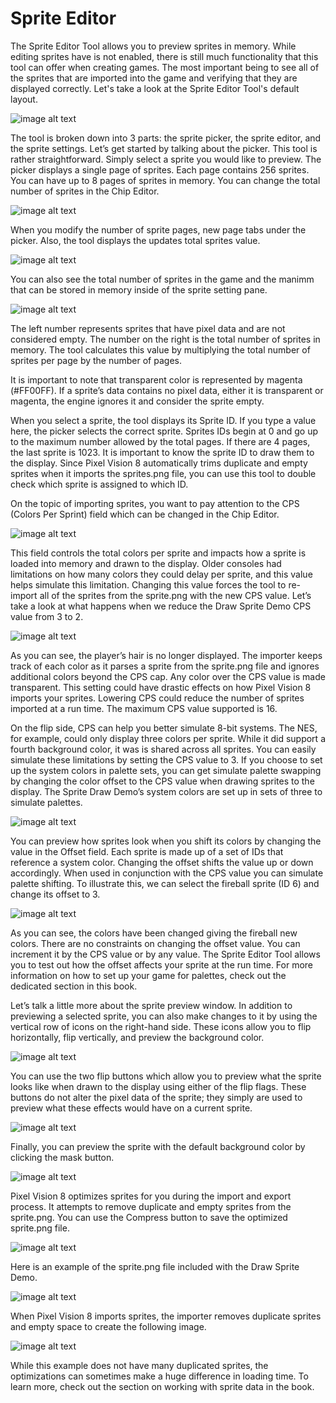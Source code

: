 # Sprite Editor

The Sprite Editor Tool allows you to preview sprites in memory. While editing sprites have is not enabled, there is still much functionality that this tool can offer when creating games. The most important being to see all of the sprites that are imported into the game and verifying that they are displayed correctly. Let's take a look at the Sprite Editor Tool's default layout.

![image alt text](images/SpriteEditor_image_0.png)

The tool is broken down into 3 parts: the sprite picker, the sprite editor, and the sprite settings. Let’s get started by talking about the picker. This tool is rather straightforward. Simply select a sprite you would like to preview. The picker displays a single page of sprites. Each page contains 256 sprites. You can have up to 8 pages of sprites in memory. You can change the total number of sprites in the Chip Editor.

![image alt text](images/SpriteEditor_image_1.png)

When you modify the number of sprite pages, new page tabs under the picker. Also, the tool displays the updates total sprites value. 

![image alt text](images/SpriteEditor_image_2.png)

You can also see the total number of sprites in the game and the manimm that can be stored in memory inside of the sprite setting pane. 

![image alt text](images/SpriteEditor_image_3.png)

The left number represents sprites that have pixel data and are not considered empty. The number on the right is the total number of sprites in memory. The tool calculates this value by multiplying the total number of sprites per page by the number of pages.

It is important to note that transparent color is represented by magenta (#FF00FF). If a sprite’s data contains no pixel data, either it is transparent or magenta, the engine ignores it and consider the sprite empty.

When you select a sprite, the tool displays its Sprite ID. If you type a value here, the picker selects the correct sprite. Sprites IDs begin at 0 and go up to the maximum number allowed by the total pages. If there are 4 pages, the last sprite is 1023. It is important to know the sprite ID to draw them to the display. Since Pixel Vision 8 automatically trims duplicate and empty sprites when it imports the sprites.png file, you can use this tool to double check which sprite is assigned to which ID.

On the topic of importing sprites, you want to pay attention to the CPS (Colors Per Sprint) field which can be changed in the Chip Editor. 

![image alt text](images/SpriteEditor_image_4.png)

This field controls the total colors per sprite and impacts how a sprite is loaded into memory and drawn to the display. Older consoles had limitations on how many colors they could delay per sprite, and this value helps simulate this limitation. Changing this value forces the tool to re-import all of the sprites from the sprite.png with the new CPS value. Let’s take a look at what happens when we reduce the Draw Sprite Demo CPS value from 3 to 2.

![image alt text](images/SpriteEditor_image_5.png)

As you can see, the player’s hair is no longer displayed. The importer keeps track of each color as it parses a sprite from the sprite.png file and ignores additional colors beyond the CPS cap. Any color over the  CPS value is made transparent. This setting could have drastic effects on how Pixel Vision 8 imports your sprites. Lowering CPS could reduce the number of sprites imported at a run time. The maximum CPS value supported is 16.

On the flip side, CPS can help you better simulate 8-bit systems. The NES, for example, could only display three colors per sprite. While it did support a fourth background color, it was is shared across all sprites. You can easily simulate these limitations by setting the CPS value to 3. If you choose to set up the system colors in palette sets, you can get simulate palette swapping by changing the color offset to the CPS value when drawing sprites to the display. The Sprite Draw Demo’s system colors are set up in sets of three to simulate palettes.

![image alt text](images/SpriteEditor_image_6.png)

You can preview how sprites look when you shift its colors by changing the value in the Offset field. Each sprite is made up of a set of IDs that reference a system color. Changing the offset shifts the value up or down accordingly. When used in conjunction with the CPS value you can simulate palette shifting. To illustrate this, we can select the fireball sprite (ID 6) and change its offset to 3.

![image alt text](images/SpriteEditor_image_7.png)

As you can see, the colors have been changed giving the fireball new colors. There are no constraints on changing the offset value. You can increment it by the CPS value or by any value. The Sprite Editor Tool allows you to test out how the offset affects your sprite at the run time. For more information on how to set up your game for palettes, check out the dedicated section in this book.

Let’s talk a little more about the sprite preview window. In addition to previewing a selected sprite, you can also make changes to it by using the vertical row of icons on the right-hand side. These icons allow you to flip horizontally, flip vertically, and preview the background color.

![image alt text](images/SpriteEditor_image_8.png)

You can use the two flip buttons which allow you to preview what the sprite looks like when drawn to the display using either of the flip flags. These buttons do not alter the pixel data of the sprite; they simply are used to preview what these effects would have on a current sprite.

![image alt text](images/SpriteEditor_image_9.png)

Finally, you can preview the sprite with the default background color by clicking the mask button.

![image alt text](images/SpriteEditor_image_10.png)

Pixel Vision 8 optimizes sprites for you during the import and export process. It attempts to remove duplicate and empty sprites from the sprite.png. You can use the Compress button to save the optimized sprite.png file. 

![image alt text](images/SpriteEditor_image_11.png)

Here is an example of the sprite.png file included with the Draw Sprite Demo.

![image alt text](images/SpriteEditor_image_12.png)

When Pixel Vision 8 imports sprites, the importer removes duplicate sprites and empty space to create the following image.

![image alt text](images/SpriteEditor_image_13.png)

While this example does not have many duplicated sprites, the optimizations can sometimes make a huge difference in loading time. To learn more, check out the section on working with sprite data in the book.

